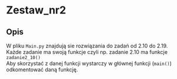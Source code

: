 # Zestaw_nr2
## Opis 
W pliku `Main.py` znajdują sie rozwiązania do zadań od 2.10 do 2.19. <br>
Każde zadanie ma swoją funkcje czyli np. zadanie 2.10 ma funkcje ` zadanie2_10() ` <br>
Aby skorzystać z danej funkcji wystarczy w głównej funkcji (`main()`) odkomentować daną funkcję.   